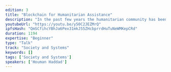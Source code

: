 ```yaml
---
edition: 3
title: "Blockchain for Humanitarian Assistance"
description: "In the past few years the humanitarian community has been increasingly adopting Cash-Based Transfers as the means to provide assistance to beneficiaries. With CBT instead of, for example, receiving in-kind food, beneficiaries receive the means to purchase their own food in the form of pre-paid bank cards, mobile money, vouchers, and bank notes. In order to enable CBT, organizations rely on financial service intermediaries that bring with them costs, risks, reduced beneficiary privacy, accountability concerns, and delays. WFP is piloting an Ethereum based blockchain project called ‘Building Blocks’ to address these issues and reduce duplication and fragmentation in the system by fostering interagency collaboration around a neutral blockchain platform."
youtubeUrl: "https://youtu.be/y50C2JEZMrQ"
ipfsHash: "QmSCfihcYBhJa6Pex31mkJ55ZHcbprrdHuTuNeWMKepCRd"
duration: 1194
expertise: "Beginner"
type: "Talk"
track: "Society and Systems"
keywords: []
tags: ['Society and Systems']
speakers: ['Houman Haddad']
---
```

